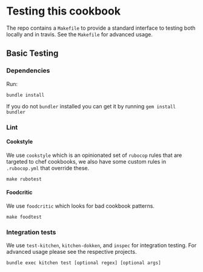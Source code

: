 # Testing this cookbook

The repo contains a `Makefile` to provide a standard interface to testing both locally and in travis. See the `Makefile` for advanced usage.

## Basic Testing

### Dependencies

Run:
```
bundle install
```

If you do not `bundler` installed you can get it by running `gem install bundler`

### Lint

#### Cookstyle

We use `cookstyle` which is an opinionated set of `rubocop` rules that are targeted to chef cookbooks, we also have some custom rules in `.rubocop.yml` that override these.

```
make rubotest
```

#### Foodcritic

We use `foodcritic` which looks for bad cookbook patterns.

```
make foodtest
```

### Integration tests

We use `test-kitchen`, `kitchen-dokken`, and `inspec` for integration testing. For advanced usage please see the respective projects.

```
bundle exec kitchen test [optional regex] [optional args]
```
